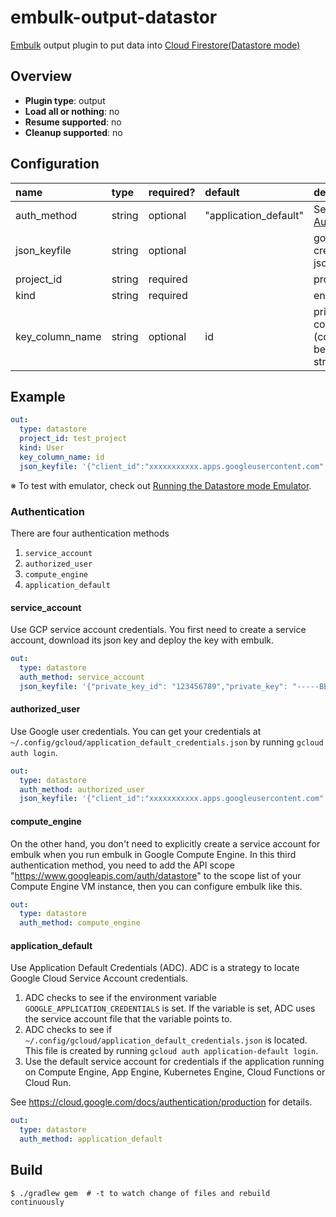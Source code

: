 # embulk-output-datastor

[Embulk](https://github.com/embulk/embulk/) output plugin to put data into [Cloud Firestore(Datastore mode)](https://cloud.google.com/firestore/)

## Overview

* **Plugin type**: output
* **Load all or nothing**: no
* **Resume supported**: no
* **Cleanup supported**: no

## Configuration

| name                                 | type        | required?  | default                  | description            |
|:-------------------------------------|:------------|:-----------|:-------------------------|:-----------------------|
|  auth_method                         | string      | optional   | "application\_default"   | See [Authentication](#authentication) |
|  json_keyfile                        | string      | optional   |                          | google credentials jsont  |
|  project_id                          | string      | required   |                          | project\_id |
|  kind                                | string      | required   |                          | entity's kind  |
|  key_column_name                     | string      | optional   | id                       | primary key column name (column must be either string or long) |

## Example

```yaml
out:
  type: datastore
  project_id: test_project
  kind: User
  key_column_name: id
  json_keyfile: '{"client_id":"xxxxxxxxxxx.apps.googleusercontent.com","client_secret":"xxxxxxxxxxx","refresh_token":"xxxxxxxxxxx","type":"authorized_user"}'
```
※ To test with emulator, check out [Running the Datastore mode Emulator](https://cloud.google.com/datastore/docs/tools/datastore-emulator).

### Authentication

There are four authentication methods

1. `service_account`
1. `authorized_user`
1. `compute_engine`
1. `application_default`

#### service\_account

Use GCP service account credentials.
You first need to create a service account, download its json key and deploy the key with embulk.

```yaml
out:
  type: datastore
  auth_method: service_account
  json_keyfile: '{"private_key_id": "123456789","private_key": "-----BEGIN PRIVATE KEY-----\nABCDEF","client_email": "..."}'
```

#### authorized\_user

Use Google user credentials.
You can get your credentials at `~/.config/gcloud/application_default_credentials.json` by running `gcloud auth login`.

```yaml
out:
  type: datastore
  auth_method: authorized_user
  json_keyfile: '{"client_id":"xxxxxxxxxxx.apps.googleusercontent.com","client_secret":"xxxxxxxxxxx","refresh_token":"xxxxxxxxxxx","type":"authorized_user"}'
```

#### compute\_engine

On the other hand, you don't need to explicitly create a service account for embulk when you
run embulk in Google Compute Engine. In this third authentication method, you need to
add the API scope "https://www.googleapis.com/auth/datastore" to the scope list of your
Compute Engine VM instance, then you can configure embulk like this.

```yaml
out:
  type: datastore
  auth_method: compute_engine
```

#### application\_default

Use Application Default Credentials (ADC). ADC is a strategy to locate Google Cloud Service Account credentials.

1. ADC checks to see if the environment variable `GOOGLE_APPLICATION_CREDENTIALS` is set. If the variable is set, ADC uses the service account file that the variable points to.
2. ADC checks to see if `~/.config/gcloud/application_default_credentials.json` is located. This file is created by running `gcloud auth application-default login`.
3. Use the default service account for credentials if the application running on Compute Engine, App Engine, Kubernetes Engine, Cloud Functions or Cloud Run.

See https://cloud.google.com/docs/authentication/production for details.

```yaml
out:
  type: datastore
  auth_method: application_default
```

## Build

```
$ ./gradlew gem  # -t to watch change of files and rebuild continuously
```
